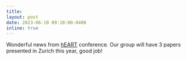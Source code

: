 ```yaml
---
title:
layout: post
date: 2023-06-10 09:10:00-0400
inline: true
---
```


Wonderful news from [hEART](http://heart2023.org/) conference. Our group will have 3 papers presented in Zurich this year, good job!
